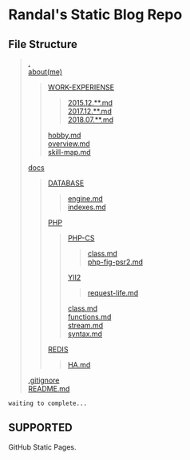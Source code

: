 # Randal's Static Blog Repo

## File Structure

> [.](https://github.com/RandalTeng/static-page)  
> [about(me)](https://github.com/RandalTeng/static-page/tree/master/about)
>> [WORK-EXPERIENSE](https://github.com/RandalTeng/static-page/tree/master/about/WORK-EXPERIENSE)
>>> [2015.12.\*\*.md](https://github.com/RandalTeng/static-page/blob/master/about/WORK-EXPERIENSE/2015.12%20%E4%B8%8A%E6%B5%B7%E9%A2%86%E7%BE%8E%E8%BD%AF%E4%BB%B6%E7%A7%91%E6%8A%80%E6%9C%89%E9%99%90%E5%85%AC%E5%8F%B8.md)  
>>> [2017.12.\*\*.md](https://github.com/RandalTeng/static-page/blob/master/about/WORK-EXPERIENSE/2017.12%20%E4%B8%8A%E6%B5%B7%E9%9F%A9%E5%88%9B%E7%BD%91%E7%BB%9C%E7%A7%91%E6%8A%80%E6%9C%89%E9%99%90%E5%85%AC%E5%8F%B8.md)  
>>> [2018.07.\*\*.md](https://github.com/RandalTeng/static-page/blob/master/about/WORK-EXPERIENSE/2018.07%20%E8%B4%A2%E7%89%9B(%E4%B8%8A%E6%B5%B7)%E7%BD%91%E7%BB%9C%E7%A7%91%E6%8A%80%E6%9C%89%E9%99%90%E5%85%AC%E5%8F%B8(%E8%B0%83%E5%B2%97).md)
>>
>> [hobby.md](https://github.com/RandalTeng/static-page/tree/master/about/hobby.md)  
>> [overview.md](https://github.com/RandalTeng/static-page/tree/master/about/overview.md)  
>> [skill-map.md](https://github.com/RandalTeng/static-page/tree/master/about/skill-map.md)
>
> [docs](https://github.com/RandalTeng/static-page/blob/master/docs)  
>> [DATABASE](https://github.com/RandalTeng/static-page/blob/master/docs/DATABASE)  
>>> [engine.md](https://github.com/RandalTeng/static-page/blob/master/docs/DATABASE/engine.md)  
>>> [indexes.md](https://github.com/RandalTeng/static-page/blob/master/docs/DATABASE/indexes.md)
>>
>> [PHP](https://github.com/RandalTeng/static-page/blob/master/docs/PHP)  
>>> [PHP-CS](https://github.com/RandalTeng/static-page/blob/master/docs/PHP/PHP-CS)  
>>>> [class.md](https://github.com/RandalTeng/static-page/blob/master/docs/PHP/PHP-CS/class.md)  
>>>> [php-fig-psr2.md](https://github.com/RandalTeng/static-page/blob/master/docs/PHP/PHP-CS/php-fig-psr2.md)
>>>
>>> [YII2](https://github.com/RandalTeng/static-page/blob/master/docs/PHP/YII2)
>>>> [request-life.md](https://github.com/RandalTeng/static-page/blob/master/docs/PHP/YII2/request-life.md)
>>>
>>> [class.md](https://github.com/RandalTeng/static-page/blob/master/docs/PHP/class.md)  
>>> [functions.md](https://github.com/RandalTeng/static-page/blob/master/docs/PHP/functions.md)  
>>> [stream.md](https://github.com/RandalTeng/static-page/blob/master/docs/PHP/stream.md)  
>>> [syntax.md](https://github.com/RandalTeng/static-page/blob/master/docs/PHP/syntax.md)
>>
>> [REDIS](https://github.com/RandalTeng/static-page/blob/master/docs/REDIS)
>>> [HA.md](https://github.com/RandalTeng/static-page/blob/master/docs/REDIS/HA.md)
>
> [.gitignore](https://github.com/RandalTeng/static-page/blob/master/.gitignore)  
> [README.md](https://github.com/RandalTeng/static-page/blob/master/README.md)

`waiting to complete...`

## SUPPORTED

GitHub Static Pages.

